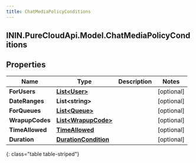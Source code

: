 ```yaml
---
title: ChatMediaPolicyConditions
---
```

## ININ.PureCloudApi.Model.ChatMediaPolicyConditions

## Properties

|Name | Type | Description | Notes|
|------------ | ------------- | ------------- | -------------|
| **ForUsers** | [**List&lt;User&gt;**](User.html) |  | [optional] |
| **DateRanges** | **List&lt;string&gt;** |  | [optional] |
| **ForQueues** | [**List&lt;Queue&gt;**](Queue.html) |  | [optional] |
| **WrapupCodes** | [**List&lt;WrapupCode&gt;**](WrapupCode.html) |  | [optional] |
| **TimeAllowed** | [**TimeAllowed**](TimeAllowed.html) |  | [optional] |
| **Duration** | [**DurationCondition**](DurationCondition.html) |  | [optional] |
{: class="table table-striped"}


